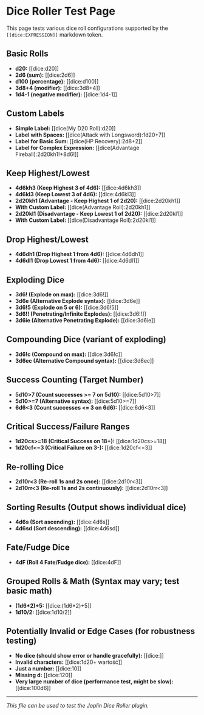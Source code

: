 # Dice Roller Test Page

This page tests various dice roll configurations supported by the `[[dice:EXPRESSION]]` markdown token.

## Basic Rolls

- **d20:** [[dice:d20]]
- **2d6 (sum):** [[dice:2d6]]
- **d100 (percentage):** [[dice:d100]]
- **3d8+4 (modifier):** [[dice:3d8+4]]
- **1d4-1 (negative modifier):** [[dice:1d4-1]]

## Custom Labels

- **Simple Label:** [[dice(My D20 Roll):d20]]
- **Label with Spaces:** [[dice(Attack with Longsword):1d20+7]]
- **Label for Basic Sum:** [[dice(HP Recovery):2d8+2]]
- **Label for Complex Expression:** [[dice(Advantage Fireball):2d20kh1!+8d6!]]

## Keep Highest/Lowest

- **4d6kh3 (Keep Highest 3 of 4d6):** [[dice:4d6kh3]]
- **4d6kl3 (Keep Lowest 3 of 4d6):** [[dice:4d6kl3]]
- **2d20kh1 (Advantage - Keep Highest 1 of 2d20):** [[dice:2d20kh1]]
- **With Custom Label:** [[dice(Advantage Roll):2d20kh1]]
- **2d20kl1 (Disadvantage - Keep Lowest 1 of 2d20):** [[dice:2d20kl1]]
- **With Custom Label:** [[dice(Disadvantage Roll):2d20kl1]]

## Drop Highest/Lowest

- **4d6dh1 (Drop Highest 1 from 4d6):** [[dice:4d6dh1]]
- **4d6dl1 (Drop Lowest 1 from 4d6):** [[dice:4d6dl1]]

## Exploding Dice

- **3d6! (Explode on max):** [[dice:3d6!]]
- **3d6e (Alternative Explode syntax):** [[dice:3d6e]]
- **3d6!5 (Explode on 5 or 6):** [[dice:3d6!5]]
- **3d6!! (Penetrating/Infinite Explodes):** [[dice:3d6!!]]
- **3d6ie (Alternative Penetrating Explode):** [[dice:3d6ie]]

## Compounding Dice (variant of exploding)

- **3d6!c (Compound on max):** [[dice:3d6!c]]
- **3d6ec (Alternative Compound syntax):** [[dice:3d6ec]]

## Success Counting (Target Number)

- **5d10>7 (Count successes >= 7 on 5d10):** [[dice:5d10>7]]
- **5d10>=7 (Alternative syntax):** [[dice:5d10>=7]]
- **6d6<3 (Count successes <= 3 on 6d6):** [[dice:6d6<3]]

## Critical Success/Failure Ranges

- **1d20cs>=18 (Critical Success on 18+):** [[dice:1d20cs>=18]]
- **1d20cf<=3 (Critical Failure on 3-):** [[dice:1d20cf<=3]]

## Re-rolling Dice

- **2d10r<3 (Re-roll 1s and 2s once):** [[dice:2d10r<3]]
- **2d10rr<3 (Re-roll 1s and 2s continuously):** [[dice:2d10rr<3]]

## Sorting Results (Output shows individual dice)

- **4d6s (Sort ascending):** [[dice:4d6s]]
- **4d6sd (Sort descending):** [[dice:4d6sd]]

## Fate/Fudge Dice

- **4dF (Roll 4 Fate/Fudge dice):** [[dice:4dF]]

## Grouped Rolls & Math (Syntax may vary; test basic math)

- **(1d6*2)+5:** [[dice:(1d6*2)+5]]
- **1d10/2:** [[dice:1d10/2]]

## Potentially Invalid or Edge Cases (for robustness testing)

- **No dice (should show error or handle gracefully):** [[dice:]]
- **Invalid characters:** [[dice:1d20+ wartość]]
- **Just a number:** [[dice:10]]
- **Missing d:** [[dice:120]]
- **Very large number of dice (performance test, might be slow):** [[dice:100d6]]

---
*This file can be used to test the Joplin Dice Roller plugin.* 